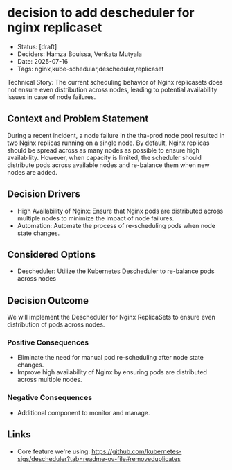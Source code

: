 # decision to add descheduler for nginx replicaset

- Status: [draft]
- Deciders: Hamza Bouissa, Venkata Mutyala
- Date: 2025-07-16
- Tags: nginx,kube-schedular,descheduler,replicaset

Technical Story: The current scheduling behavior of Nginx replicasets does not ensure even distribution across nodes, leading to potential availability issues in case of node failures.

## Context and Problem Statement

During a recent incident, a node failure in the tha-prod node pool resulted in two Nginx replicas running on a single node. By default, Nginx replicas should be spread across as many nodes as possible to ensure high availability. However, when capacity is limited, the scheduler should distribute pods across available nodes and re-balance them when new nodes are added.

## Decision Drivers 

- High Availability of Nginx: Ensure that Nginx pods are distributed across multiple nodes to minimize the impact of node failures.
- Automation: Automate the process of re-scheduling pods when node state changes.


## Considered Options

- Descheduler: Utilize the Kubernetes Descheduler to re-balance pods across nodes

## Decision Outcome

We will implement the Descheduler for Nginx ReplicaSets to ensure even distribution of pods across nodes.


### Positive Consequences

- Eliminate the need for manual pod re-scheduling after node state changes.
- Improve high availability of Nginx by ensuring pods are distributed across multiple nodes. 

### Negative Consequences

- Additional component to monitor and manage.


## Links

- Core feature we're using: https://github.com/kubernetes-sigs/descheduler?tab=readme-ov-file#removeduplicates

